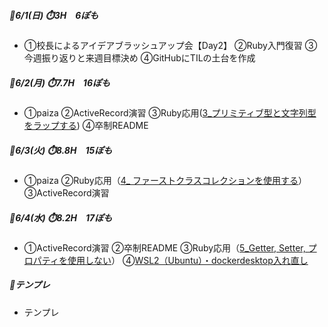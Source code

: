 ##### 🦍6/1(日) ⏱️3H　6ぽも
- ①校長によるアイデアブラッシュアップ会【Day2】 ②Ruby入門復習 ③今週振り返りと来週目標決め ④GitHubにTILの土台を作成
##### 🦍6/2(月) ⏱️7.7H　16ぽも  
- ①paiza ②ActiveRecord演習 ③Ruby応用([3_プリミティブ型と文字列型をラップする](../ruby/ruby_advanced.md#3_プリミティブ型と文字列型をラップする)) ④卒制README
##### 🦍6/3(火) ⏱️8.8H　15ぽも
- ①paiza ②Ruby応用（[4_ ファーストクラスコレクションを使用する](../ruby/ruby_advanced.md#4_ファーストクラスコレクションを使用する)）  ③ActiveRecord演習 
##### 🦍6/4(水) ⏱️8.2H　17ぽも
- ①ActiveRecord演習 ②卒制README ③Ruby応用（[5_Getter, Setter, プロパティを使用しない](../ruby/ruby_advanced.md#5_Getter・Setter・プロパティを使用しない)） ④[WSL2（Ubuntu）・dockerdesktop入れ直し](../99_uncategorized/down_ubuntu.md#0604_WSL2（Ubuntu）・dockerdesktop入れ直し)

##### 🦍テンプレ
- テンプレ